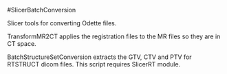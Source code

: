 #SlicerBatchConversion


Slicer tools for converting Odette files.

TransformMR2CT applies the registration files to the MR files
so they are in CT space.

BatchStructureSetConversion extracts the GTV, CTV and PTV for RTSTRUCT
dicom files. This script requires SlicerRT module. 